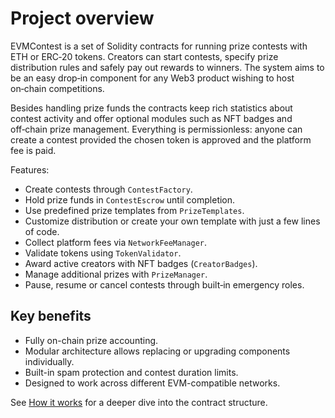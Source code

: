 # Project overview

EVMContest is a set of Solidity contracts for running prize contests with ETH or ERC‑20 tokens. Creators can start contests, specify prize distribution rules and safely pay out rewards to winners.  The system aims to be an easy drop‑in component for any Web3 product wishing to host on‑chain competitions.

Besides handling prize funds the contracts keep rich statistics about contest activity and offer optional modules such as NFT badges and off‑chain prize management.  Everything is permissionless: anyone can create a contest provided the chosen token is approved and the platform fee is paid.

Features:

- Create contests through `ContestFactory`.
- Hold prize funds in `ContestEscrow` until completion.
- Use predefined prize templates from `PrizeTemplates`.
- Customize distribution or create your own template with just a few lines of code.
- Collect platform fees via `NetworkFeeManager`.
- Validate tokens using `TokenValidator`.
- Award active creators with NFT badges (`CreatorBadges`).
- Manage additional prizes with `PrizeManager`.
- Pause, resume or cancel contests through built‑in emergency roles.

## Key benefits

- Fully on-chain prize accounting.
- Modular architecture allows replacing or upgrading components individually.
- Built-in spam protection and contest duration limits.
- Designed to work across different EVM-compatible networks.

See [How it works](architecture.md) for a deeper dive into the contract structure.
